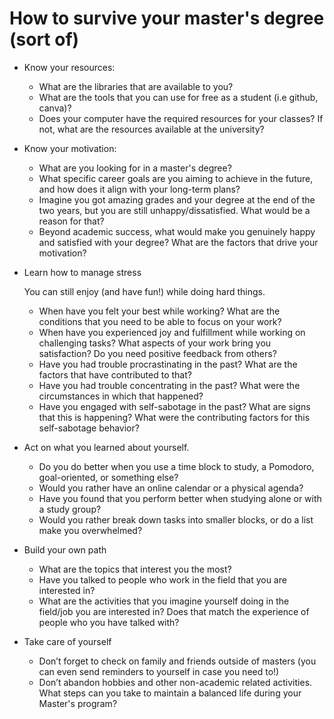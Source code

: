 # How to survive your master's degree (sort of)

- Know your resources:
    - What are the libraries that are available to you?
    - What are the tools that you can use for free as a student (i.e github, canva)?
    - Does your computer have the required resources for your classes? If not, what are the resources available at the university?
    
- Know your motivation:
    - What are you looking for in a master's degree?
    - What specific career goals are you aiming to achieve in the future, and how does it align with your long-term plans?
    - Imagine you got amazing grades and your degree at the end of the two years, but you are still unhappy/dissatisfied. What would be a reason for that?
    - Beyond academic success, what would make you genuinely happy and satisfied with your degree? What are the factors that drive your motivation?

- Learn how to manage stress
    
    You can still enjoy (and have fun!) while doing hard things.
    
    - When have you felt your best while working? What are the conditions that you need to be able to focus on your work?
    - When have you experienced joy and fulfillment while working on challenging tasks? What aspects of your work bring you satisfaction? Do you need positive feedback from others?
    - Have you had trouble procrastinating in the past? What are the factors that have contributed to that?
    - Have you had trouble concentrating in the past? What were the circumstances in which that happened?
    - Have you engaged with self-sabotage in the past? What are signs that this is happening? What were the contributing factors for this self-sabotage behavior?
    
- Act on what you learned about yourself.
    - Do you do better when you use a time block to study, a Pomodoro, goal-oriented, or something else?
    - Would you rather have an online calendar or a physical agenda?
    - Have you found that you perform better when studying alone or with a study group?
    - Would you rather break down tasks into smaller blocks, or do a list make you overwhelmed?
    
     
    
- Build your own path
    - What are the topics that interest you the most?
    - Have you talked to people who work in the field that you are interested in?
    - What are the activities that you imagine yourself doing in the field/job you are interested in? Does that match the experience of people who you have talked with?
    
- Take care of yourself
    - Don’t forget to check on family and friends outside of masters (you can even send reminders to yourself in case you need to!)
    - Don’t abandon hobbies and other non-academic related activities. What steps can you take to maintain a balanced life during your Master's program?